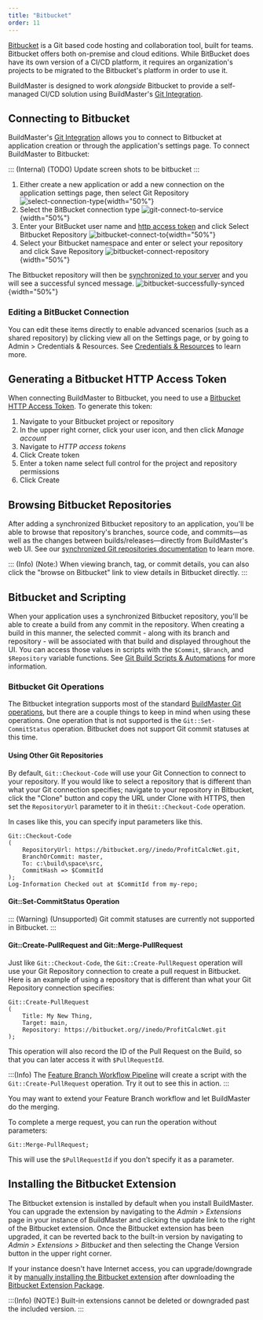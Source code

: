```yaml
---
title: "Bitbucket"
order: 11
---
```


[Bitbucket](https://bitbucket.org) is a Git based code hosting and collaboration tool, built for teams. Bitbucket offers both on-premise and cloud editions. While BitBucket does have its own version of a CI/CD platform, it requires an organization's projects to be migrated to the Bitbucket's platform in order to use it.

BuildMaster is designed to work *alongside* Bitbucket to provide a self-managed CI/CD solution using BuildMaster's [Git Integration](/docs/buildmaster/builds-continuous-integration/buildmaster-git-source-control).

## Connecting to Bitbucket
BuildMaster's [Git Integration](/docs/buildmaster/builds-continuous-integration/buildmaster-git-source-control) allows you to connect to Bitbucket at application creation or through the application's settings page.  To connect BuildMaster to Bitbucket:

::: (Internal) (TODO)
Update screen shots to be bitbucket
:::

1. Either create a new application or add a new connection on the application settings page, then select Git Repository
![select-connection-type](/resources/docs/select-connection-type.png){width="50%"}
2. Select the BitBucket connection type
![git-connect-to-service](/resources/docs/git-connect-to-service.png){width="50%"}
3. Enter your BitBucket user name and [http access token](#Generating-a-Bitbucket-HTTP-Access-Token) and click Select Bitbucket Repository
![bitbucket-connect-to](/resources/docs/bitbucket-connect-to.png){width="50%"}
4. Select your Bitbucket namespace and enter or select your repository and click Save Repository
![bitbucket-connect-repository](/resources/docs/bitbucket-connect-repository.png){width="50%"}

The Bitbucket repository will then be [synchronized to your server](/docs/buildmaster/builds-continuous-integration/buildmaster-git-source-control#synchronized-git-repositories) and you will see a successful synced message.
![bitbucket-successfully-synced](/resources/docs/bitbucket-successfully-synced.png){width="50%"}

### Editing a BitBucket Connection 

You can edit these items directly to enable advanced scenarios (such as a shared repository) by clicking view all on the Settings page, or by going to Admin > Credentials & Resources.  See [Credentials & Resources](/docs/buildmaster/configuring-for-your-team/buildmaster-administration-resource-credentials) to learn more.

## Generating a Bitbucket HTTP Access Token

When connecting BuildMaster to Bitbucket, you need to use a [Bitbucket HTTP Access Token](https://confluence.atlassian.com/bitbucketserver/http-access-tokens-939515499.html). To generate this token:
1. Navigate to your Bitbucket project or repository
2. In the upper right corner, click your user icon, and then click _Manage account_
3. Navigate to _HTTP access tokens_
4. Click Create token
5. Enter a token name select full control for the project and repository permissions
6. Click Create

## Browsing Bitbucket Repositories

After adding a synchronized Bitbucket repository to an application, you'll be able to browse that repository's branches, source code, and commits—as well as the changes between builds/releases—directly from BuildMaster's web UI.  See our [synchronized Git repositories documentation](/docs/buildmaster/builds-continuous-integration/buildmaster-git-source-control#synchronized-git-repositories) to learn more.

::: (Info) (Note:)
When viewing branch, tag, or commit details, you can also click the "browse on Bitbucket" link to view details in Bitbucket directly.
:::

## Bitbucket and Scripting
When your application uses a synchronized Bitbucket repository, you'll be able to create a build from any commit in the repository. When creating a build in this manner, the selected commit - along with its branch and repository - will be associated with that build and displayed throughout the UI. You can access those values in scripts with the `$Commit`, `$Branch`, and `$Repository` variable functions.  See [Git Build Scripts & Automations](/docs/buildmaster/builds-continuous-integration/buildmaster-git-source-control#build-scripts-operations) for more information.

### Bitbucket Git Operations

The Bitbucket integration supports most of the standard [BuildMaster Git operations](/docs/buildmaster/builds-continuous-integration/buildmaster-git-source-control#build-scripts-operations), but there are a couple things to keep in mind when using these operations.  One operation that is not supported is the `Git::Set-CommitStatus` operation.  Bitbucket does not support Git commit statuses at this time.


#### Using Other Git Repositories
By default, `Git::Checkout-Code` will use your Git Connection to connect to your repository.  If you would like to select a repository that is different than what your Git connection specifies; navigate to your repository in Bitbucket, click the "Clone" button and copy the URL under Clone with HTTPS, then set the `RepositoryUrl` parameter to it in the`Git::Checkout-Code` operation.

In cases like this, you can specify input parameters like this.
```
Git::Checkout-Code
(
    RepositoryUrl: https://bitbucket.org//inedo/ProfitCalcNet.git,
    BranchOrCommit: master,
    To: c:\build\space\src,
    CommitHash => $CommitId
);
Log-Information Checked out at $CommitId from my-repo;
```

#### Git::Set-CommitStatus Operation

::: (Warning) (Unsupported)
Git commit statuses are currently not supported in Bitbucket.
:::
 
 #### Git::Create-PullRequest and Git::Merge-PullRequest

Just like `Git::Checkout-Code`, the `Git::Create-PullRequest` operation will use your Git Repository connection to create a pull request in Bitbucket.  Here is an example of using a repository that is different than what your Git Repository connection specifies:

```
Git::Create-PullRequest
(
    Title: My New Thing,
    Target: main,
    Repository: https://bitbucket.org//inedo/ProfitCalcNet.git
);
```

This operation will also record the ID of the Pull Request on the Build, so that you can later access it with `$PullRequestId`.

:::(Info) 
The [Feature Branch Workflow Pipeline](/docs/buildmaster/builds-continuous-integration/buildmaster-ci-git-workflows/buildmaster-git-feature-branches) will create a script with the `Git::Create-PullRequest` operation. Try it out to see this in action.
:::

You may want to extend your Feature Branch workflow and let BuildMaster do the merging.

To complete a merge request, you can run the operation without parameters:
```
Git::Merge-PullRequest;
```

This will use the `$PullRequestId` if you don't specify it as a parameter.

## Installing the Bitbucket Extension 

The Bitbucket extension is installed by default when you install BuildMaster. You can upgrade the extension by navigating to the *Admin > Extensions* page in your instance of BuildMaster and clicking the update link to the right of the Bitbucket extension. Once the Bitbucket extension has been upgraded, it can be reverted back to the built-in version by navigating to *Admin > Extensions > Bitbucket* and then selecting the Change Version button in the upper right corner.

If your instance doesn't have Internet access, you can upgrade/downgrade it by [manually installing the Bitbucket extension](/docs/buildmaster/reference/extensions#manual-install) after downloading the [Bitbucket Extension Package](https://proget.inedo.com/feeds/Extensions/inedox/Bitbucket).

:::(Info) (NOTE:)
Built-in extensions cannot be deleted or downgraded past the included version.
:::